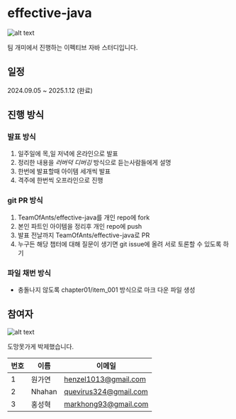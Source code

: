 # effective-java

![alt text](https://image.aladin.co.kr/product/17119/64/cover500/8966262287_1.jpg)  

팀 개미에서 진행하는 이펙티브 자바 스터디입니다.

## 일정
2024.09.05 ~ 2025.1.12 (완료)

## 진행 방식

### 발표 방식
1. 일주일에 목,일 저녁에 온라인으로 발표
2. 정리한 내용을 *러버덕 디버깅* 방식으로 듣는사람들에게 설명
3. 한번에 발표할때 아이템 세개씩 발표
4. 격주에 한번씩 오프라인으로 진행

### git PR 방식  
1. TeamOfAnts/effective-java를 개인 repo에 fork
2. 본인 파트인 아이템을 정리후 개인 repo에 push
3. 발표 전날까지 TeamOfAnts/effective-java로 PR
4. 누구든 해당 챕터에 대해 질문이 생기면 git issue에 올려 서로 토론할 수 있도록 하기

### 파일 채번 방식
- 충돌나지 않도록 chapter01/item_001 방식으로 마크 다운 파일 생성

## 참여자

![alt text](https://i.pinimg.com/550x/a9/f1/2a/a9f12ad9bfe0baa4f6e629d1e0fa439c.jpg)  

도망못가게 박제했습니다.

| 번호 | 이름     | 이메일         | 
|------|--------|--------------|
| 1    | 원가연    | henzel1013@gmail.com         |
| 2    | Nhahan | quevirus324@gmail.com        |
| 3    | 홍성혁    | markhong93@gmail.com         |
